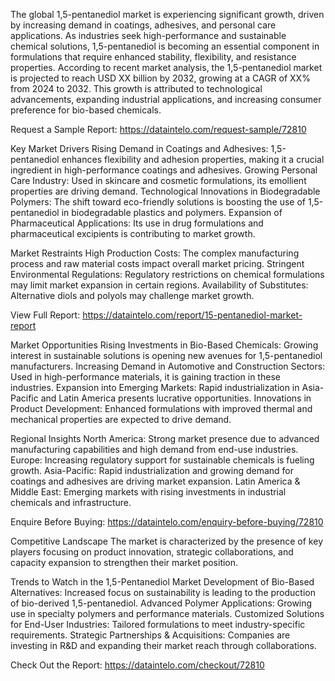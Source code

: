 The global 1,5-pentanediol market is experiencing significant growth, driven by increasing demand in coatings, adhesives, and personal care applications. As industries seek high-performance and sustainable chemical solutions, 1,5-pentanediol is becoming an essential component in formulations that require enhanced stability, flexibility, and resistance properties.
According to recent market analysis, the 1,5-pentanediol market is projected to reach USD XX billion by 2032, growing at a CAGR of XX% from 2024 to 2032. This growth is attributed to technological advancements, expanding industrial applications, and increasing consumer preference for bio-based chemicals.

Request a Sample Report: https://dataintelo.com/request-sample/72810

Key Market Drivers
Rising Demand in Coatings and Adhesives: 1,5-pentanediol enhances flexibility and adhesion properties, making it a crucial ingredient in high-performance coatings and adhesives.
Growing Personal Care Industry: Used in skincare and cosmetic formulations, its emollient properties are driving demand.
Technological Innovations in Biodegradable Polymers: The shift toward eco-friendly solutions is boosting the use of 1,5-pentanediol in biodegradable plastics and polymers.
Expansion of Pharmaceutical Applications: Its use in drug formulations and pharmaceutical excipients is contributing to market growth.

Market Restraints
High Production Costs: The complex manufacturing process and raw material costs impact overall market pricing.
Stringent Environmental Regulations: Regulatory restrictions on chemical formulations may limit market expansion in certain regions.
Availability of Substitutes: Alternative diols and polyols may challenge market growth.

View Full Report: https://dataintelo.com/report/15-pentanediol-market-report

Market Opportunities
Rising Investments in Bio-Based Chemicals: Growing interest in sustainable solutions is opening new avenues for 1,5-pentanediol manufacturers.
Increasing Demand in Automotive and Construction Sectors: Used in high-performance materials, it is gaining traction in these industries.
Expansion into Emerging Markets: Rapid industrialization in Asia-Pacific and Latin America presents lucrative opportunities.
Innovations in Product Development: Enhanced formulations with improved thermal and mechanical properties are expected to drive demand.

Regional Insights
North America: Strong market presence due to advanced manufacturing capabilities and high demand from end-use industries.
Europe: Increasing regulatory support for sustainable chemicals is fueling growth.
Asia-Pacific: Rapid industrialization and growing demand for coatings and adhesives are driving market expansion.
Latin America & Middle East: Emerging markets with rising investments in industrial chemicals and infrastructure.

Enquire Before Buying: https://dataintelo.com/enquiry-before-buying/72810

Competitive Landscape
The market is characterized by the presence of key players focusing on product innovation, strategic collaborations, and capacity expansion to strengthen their market position.

Trends to Watch in the 1,5-Pentanediol Market
Development of Bio-Based Alternatives: Increased focus on sustainability is leading to the production of bio-derived 1,5-pentanediol.
Advanced Polymer Applications: Growing use in specialty polymers and performance materials.
Customized Solutions for End-User Industries: Tailored formulations to meet industry-specific requirements.
Strategic Partnerships & Acquisitions: Companies are investing in R&D and expanding their market reach through collaborations.

Check Out the Report: https://dataintelo.com/checkout/72810

